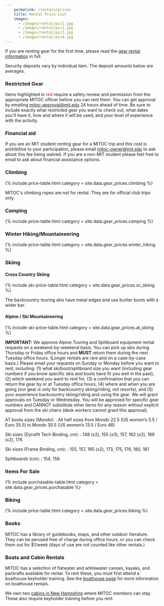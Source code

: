 ```yaml
---
    permalink: /rentals/prices
    title: Rental Price List
    images:
      - /images/rental/pic1.jpg
      - /images/rental/pic2.jpg
      - /images/rental/pic3.jpg
      - /images/rental/pic4.jpg
---
```


If you are renting gear for the first time, please read the [gear rental information](/rentals) in full.

Security deposits vary by individual item. The deposit amounts below are averages.

### Restricted Gear

Items highlighted in <span style="color: red">red</span> require a safety review and permission from the appropriate MITOC officer before you can rent them. You can get approval by emailing [mitoc-approval@mit.edu](mailto:mitoc-approval@mit.edu) 24 hours ahead of time. Be sure to include exactly what restricted gear you want to check out, what dates you'll have it, how and where it will be used, and your level of experience with the activity.

### Financial aid

If you are an MIT student renting gear for a MITOC trip and this cost is prohibitive to your participation, please email [mitoc-owner@mit.edu](mailto:mitoc-owner@mit.edu) to ask about this fee being waived. If you are a non-MIT student please feel free to email to ask about financial assistance options.


<div class="row" markdown="1">

<div class="col-md-6" markdown="1">

### Climbing

{% include price-table.html category = site.data.gear_prices.climbing %}

MITOC's climbing ropes are not for rental. They are for official club
trips only.

</div>

<div class="col-md-6" markdown="1">

### Camping

{% include price-table.html category = site.data.gear_prices.camping %}

</div>

<div class="col-md-6" markdown="1">

###  Winter Hiking/Mountaineering

{% include price-table.html category = site.data.gear_prices.winter_hiking %}

</div>

<div class="col-md-6" markdown="1">

### Skiing

#### Cross Country Skiing

{% include ski-price-table.html category = site.data.gear_prices.xc_skiing %}

The backcountry touring skis have metal edges and use burlier boots with a wider bar.

#### Alpine / Ski Mountaineering

{% include ski-price-table.html category = site.data.gear_prices.at_skiing %}

**IMPORTANT:** We approve Alpine Touring and Splitboard equipment rental requests on a weekend-by-weekend basis. You can pick up skis during Thursday or Friday office hours and **MUST** return them during the next Tuesday office hours. (Longer rentals are rare and on a case-by-case basis.) Please email your requests on Sunday or Monday before you want to rent, including: (1) what ski/boot/splitboard size you want (including gear numbers if you know specific skis and boots have fit you well in the past), (2) which weekend you want to rent for, (3) a confirmation that you can return the gear by or at Tuesday office hours, (4) where and when you are going (our gear is only for backcountry skiing/riding, not resorts), and (5) your experience backcountry skiing/riding and using the gear. We will grant approvals on Tuesday or Wednesday. You will be approved for specific gear numbers and CANNOT substitute other items for any reason without explicit approval from the ski chairs (desk workers cannot grant this approval).

AT boots sizes (Mondo):
: All half sizes from Mondo 22.5 (US women’s 5.5 / Euro 35.5) to Mondo 30.5 (US women’s 13.5 / Euro 46)

Ski sizes (Dynafit Tech Binding, cm):
: 148 (x2), 155 (x3), 157, 162 (x2), 169 (x2), 176

Ski sizes (Frame Binding, cm):
: 155, 157, 165 (x2), 173, 175, 176, 180, 181

Splitboards (cm):
: 154, 158

</div>

<div class="col-md-6" markdown="1">

### Items For Sale

{% include purchasable-table.html category = site.data.gear_prices.purchasable %}

</div>

<div class="col-md-6" markdown="1">

### Biking

{% include price-table.html category = site.data.gear_prices.biking %}

</div>

<div class="col-md-6" markdown="1">

### Books

MITOC has a library of guidebooks, maps, and other outdoor literature. They can be perused free of charge during office hours, or you can check them out for $1/week (days of use are not counted like other rentals.)

</div>
</div>

### Boats and Cabin Rentals

MITOC has a selection of flatwater and whitewater canoes, kayaks, and packrafts available for rental. To rent these, you must first attend a boathouse keyholder training. See the [boathouse page](/rentals/boathouse) for more information on boathouse rentals.

We own two [cabins in New Hampshire](/rentals/cabins) where MITOC members can stay. These also require keyholder training before you rent.
